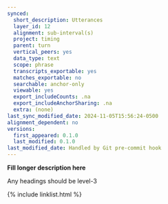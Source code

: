 ```yaml
---
synced:
  short_description: Utterances
  layer_id: 12
  alignment: sub-interval(s)
  project: timing
  parent: turn
  vertical_peers: yes
  data_type: text
  scope: phrase
  transcripts_exportable: yes
  matches_exportable: no
  searchable: anchor-only
  viewable: yes
  export_includeCounts: .na
  export_includeAnchorSharing: .na
  extra: (none)
last_sync_modified_date: 2024-11-05T15:56:24-0500
alignment_dependent: no
versions:
  first_appeared: 0.1.0
  last_modified: 0.1.0
last_modified_date: Handled by Git pre-commit hook
---
```


**Fill longer description here**

Any headings should be level-3


{% include linklist.html %}
